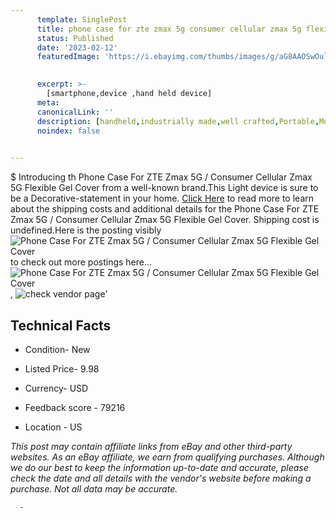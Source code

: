 ```yaml
---
      template: SinglePost
      title: phone case for zte zmax 5g consumer cellular zmax 5g flexible gel cover
      status: Published
      date: '2023-02-12'
      featuredImage: 'https://i.ebayimg.com/thumbs/images/g/aG8AAOSwOuljmWbY/s-l225.jpg'
       

      excerpt: >-
        [smartphone,device ,hand held device]
      meta:
      canonicalLink: ''
      description: [handheld,industrially made,well crafted,Portable,Mobile,Compact,Convenient,Lightweight,Maneuverable,Man-portable,Miniature,Carriable,Hand-held,Light,Holdable,Transportable,Mobile device,Pocket-sized,On-the-go,Wireless,Cordless,Compact size,Convenient size, smartphone,device ,hand held device]
      noindex: false
      

---
```

$
      Introducing th Phone Case For ZTE Zmax 5G / Consumer Cellular Zmax 5G Flexible Gel Cover from a well-known brand.This Light device  is sure to be a Decorative-statement in your home. [Click Here](https://www.ebay.com/itm/385043971592?hash=item59a668be08%3Ag%3AaG8AAOSwOuljmWbY&amdata=enc%3AAQAHAAAA0A%2FQatrC1VATFPmLQ50gBNYZB3%2FqLE1DA5oA3Q8nRxP8KgkemB8khdXwMOqu1zJdfBOv2xhx%2FTfBxSdGTO8hSMDedFb9zaQ5qdY9k1J3qiowsMgofPKxGfOjVrpsdJbcgFcEv4sIRjo6%2FN5t7AxbP8AnTndmTp5Rv1uG1TpOaRSfrh26MTBobsZtoa4UMvPYtxqZIssArCHfw8VcsDojiM3KVroG3X29baC3EnDeXPfm5RG5gm93XxrV2IV6uD17If%2BkiewTRe4Vn7NijgT4ZUs%3D&mkevt=1&mkcid=1&mkrid=711-53200-19255-0&campid=%253CePNCampaignId%253E&customid=%253CreferenceId%253E&toolid=10049) to read more to learn about the shipping costs and additional details for the Phone Case For ZTE Zmax 5G / Consumer Cellular Zmax 5G Flexible Gel Cover. Shipping cost is undefined.Here is the posting visibly ![Phone Case For ZTE Zmax 5G / Consumer Cellular Zmax 5G Flexible Gel Cover](https://i.ebayimg.com/thumbs/images/g/aG8AAOSwOuljmWbY/s-l225.jpg) to check out more postings here... ![Phone Case For ZTE Zmax 5G / Consumer Cellular Zmax 5G Flexible Gel Cover](https://i.ebayimg.com/images/g/aG8AAOSwOuljmWbY/s-l1200.jpg), ![check vendor page](https://origin-galleryplus.ebayimg.com/ws/web/385043971592_2_0_1/225x225.jpg,https://origin-galleryplus.ebayimg.com/ws/web/385043971592_3_0_1/225x225.jpg,https://origin-galleryplus.ebayimg.com/ws/web/385043971592_4_0_1/225x225.jpg,https://origin-galleryplus.ebayimg.com/ws/web/385043971592_5_0_1/225x225.jpg,https://origin-galleryplus.ebayimg.com/ws/web/385043971592_6_0_1/225x225.jpg,https://origin-galleryplus.ebayimg.com/ws/web/385043971592_7_0_1/225x225.jpg)'

      

 ## Technical Facts 



     
      

 - Condition- New 


      

 - Listed Price- 9.98 


      

 - Currency- USD 


      

 - Feedback score - 79216 


      

 - Location - US 


      
      

 *_This post may contain affiliate links from eBay and other third-party websites. As an eBay affiliate, we earn from qualifying purchases. Although we do our best to keep the information up-to-date and accurate, please check the date and all details with the vendor's website before making a purchase. Not all data may be accurate._*




      -
